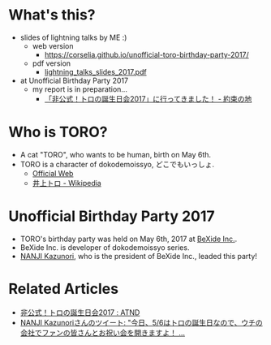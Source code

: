 # What's this?
- slides of lightning talks by ME :)
    - web version
        - https://corselia.github.io/unofficial-toro-birthday-party-2017/
    - pdf version
        - [lightning_talks_slides_2017.pdf](/lightning_talks_slides_2017.pdf)
- at Unofficial Birthday Party 2017
    - my report is in preparation...
        - [「非公式！トロの誕生日会2017」に行ってきました！ - 約束の地](http://obel.hatenablog.jp/entry/20170507/1494143818)

# Who is TORO?
- A cat "TORO", who wants to be human, birth on May 6th.
- TORO is a character of dokodemoissyo, どこでもいっしょ.
    - [Official Web](http://www.jp.playstation.com/dokodemoissyo/)
    - [井上トロ - Wikipedia](https://ja.wikipedia.org/wiki/%E4%BA%95%E4%B8%8A%E3%83%88%E3%83%AD)

# Unofficial Birthday Party 2017
- TORO's birthday party was held on May 6th, 2017 at [BeXide Inc.](http://www.bexide.co.jp/).
- BeXide Inc. is developer of dokodemoissyo series.
- [NANJI Kazunori](https://twitter.com/torotiti), who is the president of BeXide Inc., leaded this party!

# Related Articles
- [非公式！トロの誕生日会2017 : ATND](https://atnd.org/events/86959)
- [NANJI Kazunoriさんのツイート: "今日、5/6はトロの誕生日なので、ウチの会社でファンの皆さんとお祝い会を開きますよ！ ...](https://twitter.com/torotiti/status/860650174653267968)
